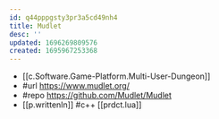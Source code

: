 ```yaml
---
id: q44pppgsty3pr3a5cd49nh4
title: Mudlet
desc: ''
updated: 1696269809576
created: 1695967253368
---
```


- [[c.Software.Game-Platform.Multi-User-Dungeon]]
- #url https://www.mudlet.org/
- #repo https://github.com/Mudlet/Mudlet
- [[p.writtenIn]] #c++ [[prdct.lua]]